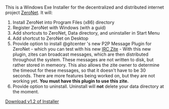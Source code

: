 This is a Windows Exe Installer for the decentralized and distributed internet project [ZeroNet](https://www.zeronet.io/). It will:
1. Install ZeroNet into Program Files (x86) directory
2. Register ZeroNet with Windows (with a guid)
3. Add shortcuts to ZeroNet, Data directory, and uninstaller in Start Menu
4. Add shortcut to ZeroNet on Desktop
5. Provide option to install @gitcenter 's new P2P Message Plugin for ZeroNet - which you can test with his new [IRC Zite](/1FEL2HhvS48m8SsAPcuyo7irf7J9Ebx449/) - With this new plugin, zites can broadcast messages, which are then distributed throughout the system. These messages are not written to disk, but rather stored in memeory. This also allows the zite owner to determine the timeout for these messages, so that it doesn't have to be 30 seconds. There are more features being worked on, but they are not working yet. **You must have this plugin to use this zite.**
6. Provide option to uninstall. Uninstall will **not** delete your data directory at the moment.

[Download v1.2 of Installer](https://github.com/krixano/ZeroNet-Windows-Exe-Installer/releases/download/1.2/ZeroNetInstaller.exe)
